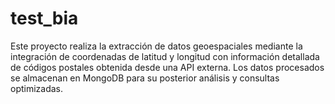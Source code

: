 # test_bia
Este proyecto realiza la extracción de datos geoespaciales mediante la integración de coordenadas de latitud y longitud con información detallada de códigos postales obtenida desde una API externa. Los datos procesados se almacenan en MongoDB para su posterior análisis y consultas optimizadas.
